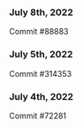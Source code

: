 ### July 8th, 2022

Commit #88883

### July 5th, 2022

Commit #314353


### July 4th, 2022

Commit #72281
